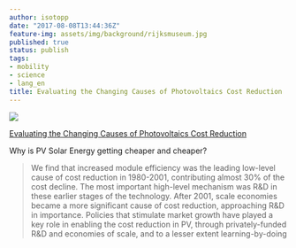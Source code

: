 ```yaml
---
author: isotopp
date: "2017-08-08T13:44:36Z"
feature-img: assets/img/background/rijksmuseum.jpg
published: true
status: publish
tags:
- mobility
- science
- lang_en
title: Evaluating the Changing Causes of Photovoltaics Cost Reduction
---
```

[![](/uploads/2017/08/pv-module-cost.png)](https://papers.ssrn.com/sol3/papers.cfm?abstract_id=2891516)

[Evaluating the Changing Causes of Photovoltaics Cost Reduction](https://papers.ssrn.com/sol3/papers.cfm?abstract_id=2891516)

Why is PV Solar Energy getting cheaper and cheaper?

> We find that increased module efficiency was the leading low-level cause
> of cost reduction in 1980-2001, contributing almost 30% of the cost
> decline. The most important high-level mechanism was R&D in these earlier
> stages of the technology. After 2001, scale economies became a more
> significant cause of cost reduction, approaching R&D in importance.
> Policies that stimulate market growth have played a key role in enabling
> the cost reduction in PV, through privately-funded R&D and economies of
> scale, and to a lesser extent learning-by-doing
